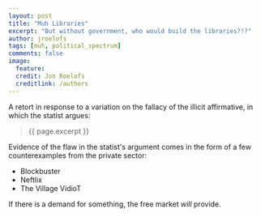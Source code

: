 ```yaml
---
layout: post
title: "Muh Libraries"
excerpt: "But without government, who would build the libraries?!?"
author: jroelofs
tags: [muh, political_spectrum]
comments: false
image:
  feature:
  credit: Jon Roelofs
  creditlink: /authors
---
```


A retort in response to a variation on the fallacy of the illicit affirmative,
in which the statist argues:

> {{ page.excerpt }}

Evidence of the flaw in the statist's argument comes in the form of a few
counterexamples from the private sector:

* Blockbuster
* Neftlix
* The Village VidioT

If there is a demand for something, the free market *will* provide.
